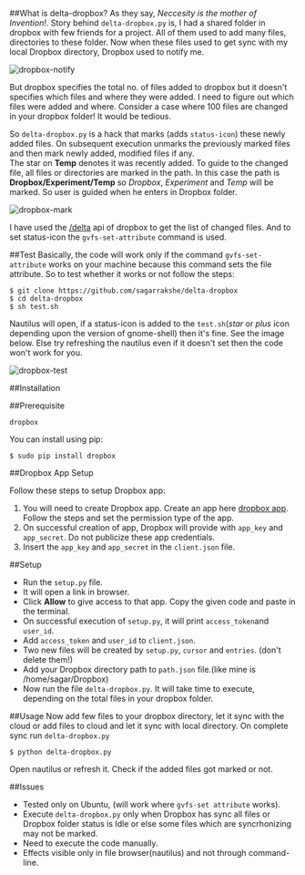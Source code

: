 ##What is delta-dropbox?
As they say, *Neccesity is the mother of Invention!*. Story behind `delta-dropbox.py` is, I had a shared folder in dropbox with few friends for a project. All of them  used to add many files, directories to these folder. Now when these files used to get sync with my local Dropbox directory, Dropbox used to notify me.

![dropbox-notify](https://raw.github.com/sagarrakshe/delta-dropbox/master/_assets/dropbox-notify.png)

But dropbox specifies the total no. of files added to dropbox but it doesn't specifies which files and where they were added. I need to figure out which files were added and where. Consider a case where 100 files are changed in your dropbox folder! It would be tedious.<br>

So `delta-dropbox.py` is a hack that marks (adds `status-icon`) these newly added files. On subsequent execution unmarks the previously marked files and then mark newly added, modified files if any. <br>
The star on **Temp** denotes it was recently added. To guide to the changed file, all files or directories are marked in the path. In this case the path is **Dropbox/Experiment/Temp** so *Dropbox*, *Experiment* and *Temp* will be marked. So user is guided when he enters in Dropbox folder. 

![dropbox-mark](https://raw.github.com/sagarrakshe/delta-dropbox/master/_assets/dropbox-mark.png)

I have used the [/delta](https://www.dropbox.com/static/developers/dropbox-python-sdk-1.6-docs/#dropbox.client.DropboxClient.delta) api of dropbox to get the list of changed files. And to set status-icon the `gvfs-set-attribute` command is used.

##Test
Basically, the code will work only if the command `gvfs-set-attribute` works on your machine because this command sets the file attribute. So to test whether it works or not follow the steps: 

    $ git clone https://github.com/sagarrakshe/delta-dropbox
    $ cd delta-dropbox
    $ sh test.sh

Nautilus will open, if a status-icon is added to the `test.sh`(*star* or *plus* icon depending upon the version of gnome-shell) then it's fine. See the image below. Else try refreshing the nautilus even if it doesn't set then the code won't work for you.

![dropbox-test](https://raw.github.com/sagarrakshe/delta-dropbox/master/_assets/dropbox-test.png)

##Installation

##Prerequisite

    dropbox
You can install using pip:

    $ sudo pip install dropbox

##Dropbox App Setup

Follow these steps to setup Dropbox app:

1. You will need to create Dropbox app. Create an app here [dropbox app](https://www.dropbox.com/developers/apps). Follow the steps and set the permission type of the app.
2. On successful creation of app, Dropbox will provide with `app_key` and `app_secret`. Do not publicize these app credentials.
3. Insert the `app_key` and `app_secret` in the `client.json` file.

##Setup

* Run the `setup.py` file. <br>
* It will open a link in browser. 
* Click **Allow** to give access to that app. Copy the given code and paste in the terminal.
* On successful execution of `setup.py`, it will print `access_token`and `user_id`.
* Add `access_token` and `user_id` to `client.json`.
* Two new files will be created by `setup.py`, `cursor` and `entries`. (don't delete them!)
* Add your Dropbox directory path to `path.json` file.(like mine is /home/sagar/Dropbox)
* Now run the file `delta-dropbox.py`. It will take time to execute, depending on the total files in your dropbox folder.

##Usage
Now add few files to your dropbox directory, let it sync with the cloud or add files to cloud and let it sync with local directory. On complete sync run `delta-dropbox.py`

    $ python delta-dropbox.py

Open nautilus or refresh it. Check if the added files got marked or not.

##Issues
* Tested only on Ubuntu, (will work where `gvfs-set attribute` works).
* Execute `delta-dropbox.py` only when Dropbox has sync all files or Dropbox folder status is Idle or else some files which are syncrhonizing may not be marked.
* Need to execute the code manually.
* Effects visible only in file browser(nautilus) and not through command-line.
